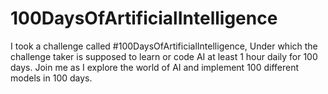 # 100DaysOfArtificialIntelligence

I took a challenge called #100DaysOfArtificialIntelligence, Under which the challenge taker is supposed to learn or code AI at least 1 hour daily for 100 days. Join me as I explore the world of AI and implement 100 different models in 100 days. 
